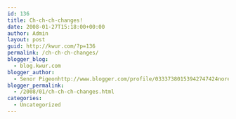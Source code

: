 ```yaml
---
id: 136
title: Ch-ch-ch-changes!
date: 2008-01-27T15:18:00+00:00
author: Admin
layout: post
guid: http://kwur.com/?p=136
permalink: /ch-ch-ch-changes/
blogger_blog:
  - blog.kwur.com
blogger_author:
  - Senor Pigeonhttp://www.blogger.com/profile/03337380153942747424noreply@blogger.com
blogger_permalink:
  - /2008/01/ch-ch-ch-changes.html
categories:
  - Uncategorized
---
```

<div class="pf-content">
  <p>
  </p>
</div>